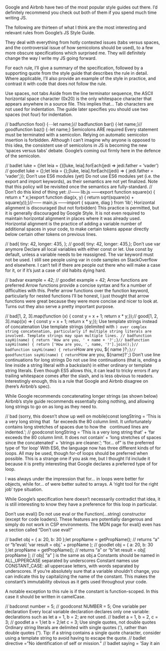 Google and Airbnb have two of the most popular style guides out there. I’d definitely recommend you check out both of them if you spend much time writing JS.

The following are thirteen of what I think are the most interesting and relevant rules from Google’s JS Style Guide.

They deal with everything from hotly contested issues (tabs versus spaces, and the controversial issue of how semicolons should be used), to a few more obscure specifications which surprised me. They will definitely change the way I write my JS going forward.

For each rule, I’ll give a summary of the specification, followed by a supporting quote from the style guide that describes the rule in detail. Where applicable, I’ll also provide an example of the style in practice, and contrast it with code that does not follow the rule.

Use spaces, not tabs Aside from the line terminator sequence, the ASCII horizontal space character (0x20) is the only whitespace character that appears anywhere in a source file. This implies that… Tab characters are not used for indentation. The guide later specifies you should use two spaces (not four) for indentation.

// badfunction foo() {∙∙∙∙let name;}// badfunction bar() {∙let name;}// goodfunction baz() {∙∙let name;} Semicolons ARE required Every statement must be terminated with a semicolon. Relying on automatic semicolon insertion is forbidden. Although I can’t imagine why anyone is opposed to this idea, the consistent use of semicolons in JS is becoming the new ‘spaces versus tabs’ debate. Google’s coming out firmly here in the defence of the semicolon.

// badlet luke = {}let leia = {}\[luke, leia\].forEach(jedi =&gt; jedi.father = ‘vader’) // goodlet luke = {};let leia = {};\[luke, leia\].forEach((jedi) =&gt; { jedi.father = ‘vader’;}); Don’t use ES6 modules (yet) Do not use ES6 modules yet (i.e. the export and import keywords), as their semantics are not yet finalized. Note that this policy will be revisited once the semantics are fully-standard. // Don’t do this kind of thing yet: //—— lib.js ——export function square(x) { return x \* x;}export function diag(x, y) { return sqrt(square(x) + square(y));}//—— main.js ——import { square, diag } from ‘lib’; Horizontal alignment is discouraged (but not forbidden) This practice is permitted, but it is generally discouraged by Google Style. It is not even required to maintain horizontal alignment in places where it was already used. Horizontal alignment is the practice of adding a variable number of additional spaces in your code, to make certain tokens appear directly below certain other tokens on previous lines.

// bad{ tiny: 42, longer: 435, }; // good{ tiny: 42, longer: 435,}; Don’t use var anymore Declare all local variables with either const or let. Use const by default, unless a variable needs to be reassigned. The var keyword must not be used. I still see people using var in code samples on StackOverflow and elsewhere. I can’t tell if there are people out there who will make a case for it, or if it’s just a case of old habits dying hard.

// badvar example = 42; // goodlet example = 42; Arrow functions are preferred Arrow functions provide a concise syntax and fix a number of difficulties with this. Prefer arrow functions over the function keyword, particularly for nested functions I’ll be honest, I just thought that arrow functions were great because they were more concise and nicer to look at. Turns out they also serve a pretty important purpose.

// bad\[1, 2, 3\].map(function (x) { const y = x + 1; return x \* y;});// good\[1, 2, 3\].map((x) =&gt; { const y = x + 1; return x \* y;}); Use template strings instead of concatenation Use template strings (delimited with `) over complex string concatenation, particularly if multiple string literals are involved. Template strings may span multiple lines. // badfunction sayHi(name) { return 'How are you, ' + name + '?';}// badfunction sayHi(name) { return ['How are you, ', name, '?'].join();}// badfunction sayHi(name) { return`How are you, ${ name }?`;}// goodfunction sayHi(name) { return`How are you, ${name}?\`;} Don’t use line continuations for long strings Do not use line continuations (that is, ending a line inside a string literal with a backslash) in either ordinary or template string literals. Even though ES5 allows this, it can lead to tricky errors if any trailing whitespace comes after the slash, and is less obvious to readers. Interestingly enough, this is a rule that Google and Airbnb disagree on (here’s Airbnb’s spec).

While Google recommends concatenating longer strings (as shown below) Airbnb’s style guide recommends essentially doing nothing, and allowing long strings to go on as long as they need to.

// bad (sorry, this doesn’t show up well on mobile)const longString = ‘This is a very long string that   far exceeds the 80 column limit. It unfortunately   contains long stretches of spaces due to how the   continued lines are indented.’; // goodconst longString = ‘This is a very long string that’ + ‘far exceeds the 80 column limit. It does not contain’ + ‘long stretches of spaces since the concatenated’ + ‘strings are cleaner.’; “for… of” is the preferred type of ‘for loop’ With ES6, the language now has three different kinds of for loops. All may be used, though for-of loops should be preferred when possible. This is a strange one if you ask me, but I thought I’d include it because it is pretty interesting that Google declares a preferred type of for loop.

I was always under the impression that for… in loops were better for objects, while for… of were better suited to arrays. A ‘right tool for the right job’ type situation.

While Google’s specification here doesn’t necessarily contradict that idea, it is still interesting to know they have a preference for this loop in particular.

Don’t use eval() Do not use eval or the Function(…string) constructor (except for code loaders). These features are potentially dangerous and simply do not work in CSP environments. The MDN page for eval() even has a section called “Don’t use eval!”

// badlet obj = { a: 20, b: 30 };let propName = getPropName(); // returns “a” or “b”eval( ‘var result = obj.’ + propName ); // goodlet obj = { a: 20, b: 30 };let propName = getPropName(); // returns “a” or “b”let result = obj\[ propName \]; // obj\[ “a” \] is the same as obj.a Constants should be named in ALL_UPPERCASE separated by underscores Constant names use CONSTANT_CASE: all uppercase letters, with words separated by underscores. If you’re absolutely sure that a variable shouldn’t change, you can indicate this by capitalizing the name of the constant. This makes the constant’s immutability obvious as it gets used throughout your code.

A notable exception to this rule is if the constant is function-scoped. In this case it should be written in camelCase.

// badconst number = 5; // goodconst NUMBER = 5; One variable per declaration Every local variable declaration declares only one variable: declarations such as let a = 1, b = 2; are not used. // badlet a = 1, b = 2, c = 3; // goodlet a = 1;let b = 2;let c = 3; Use single quotes, not double quotes Ordinary string literals are delimited with single quotes (’), rather than double quotes (“). Tip: if a string contains a single quote character, consider using a template string to avoid having to escape the quote. // badlet directive =”No identification of self or mission." // badlet saying = ’Say it ain
